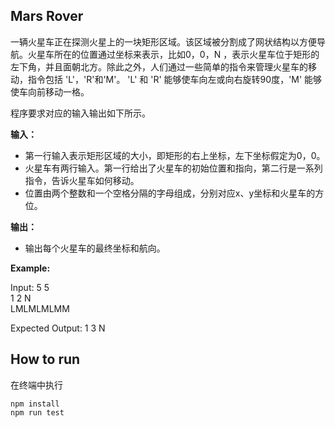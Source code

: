 ## Mars Rover

一辆火星车正在探测火星上的一块矩形区域。该区域被分割成了网状结构以方便导航。火星车所在的位置通过坐标来表示，比如0，0，N ，表示火星车位于矩形的左下角，并且面朝北方。除此之外，人们通过一些简单的指令来管理火星车的移动，指令包括 'L'，'R'和'M'。 'L' 和 'R' 能够使车向左或向右旋转90度，'M' 能够使车向前移动一格。

程序要求对应的输入输出如下所示。

**输入：**
* 第一行输入表示矩形区域的大小，即矩形的右上坐标，左下坐标假定为0，0。
* 火星车有两行输入。第一行给出了火星车的初始位置和指向，第二行是一系列指令，告诉火星车如何移动。
* 位置由两个整数和一个空格分隔的字母组成，分别对应x、y坐标和火星车的方位。

**输出：**
* 输出每个火星车的最终坐标和航向。

**Example:**  

Input:
5 5  
1 2 N  
LMLMLMLMM  

Expected Output:
1 3 N  

## How to run
在终端中执行
```
npm install
npm run test
```
